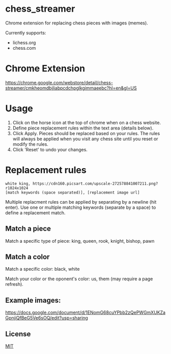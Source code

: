 # chess_streamer
Chrome extension for replacing chess pieces with images (memes).

Currently supports:
  * lichess.org
  * chess.com

# Chrome Extension
https://chrome.google.com/webstore/detail/chess-streamer/cmkheomdbjliabpcdchpglkgimmaeebc?hl=en&gl=US

# Usage
1. Click on the horse icon at the top of chrome when on a chess website.
1. Define piece replacement rules within the text area (details below).
1. Click Apply. Pieces should be replaced based on your rules. The rules will always be applied when you visit any chess site until you reset or modify the rules.
1. Click 'Reset' to undo your changes.

# Replacement rules

    white king, https://cdn160.picsart.com/upscale-272578841007211.png?r1024x1024
    [match keywords (space separated)], [replacement image url]

Multiple replacment rules can be applied by separating by a newline (hit enter).
Use one or multiple matching keywords (separate by a space) to define a replacement match.

## Match a piece
Match a specific type of piece: king, queen, rook, knight, bishop, pawn

## Match a color
Match a specific color: black, white

Match your color or the oponent's color: us, them (may require a page refresh).

## Example images:
https://docs.google.com/document/d/1ENomG68cuYPbb2zQePWGmXUKZaGpnjiQfBeG5Ve6sOQ/edit?usp=sharing

## License
[MIT][license-url]

[license-image]: http://img.shields.io/badge/license-MIT-blue.svg?style=flat
[license-url]: LICENSE

